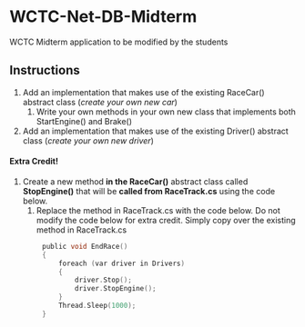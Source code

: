 # WCTC-Net-DB-Midterm
WCTC Midterm application to be modified by the students

## Instructions
1. Add an implementation that makes use of the existing RaceCar() abstract class (*create your own new car*)
    1. Write your own methods in your own new class that implements both StartEngine() and Brake()
2. Add an implementation that makes use of the existing Driver() abstract class (*create your own new driver*)

#### **Extra Credit!**
1. Create a new method **in the RaceCar()** abstract class called **StopEngine()** that will be **called from RaceTrack.cs** using the code below.
    1. Replace the method in RaceTrack.cs with the code below.  Do not modify the code below for extra credit.  Simply copy over the existing method in RaceTrack.cs
    
```c
        public void EndRace()
        {
            foreach (var driver in Drivers)
            {
                driver.Stop();
                driver.StopEngine();
            }
            Thread.Sleep(1000);
        }
```
